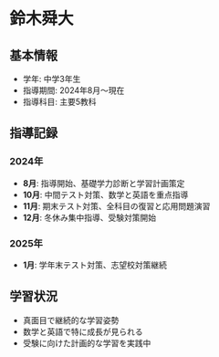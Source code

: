 # 鈴木舜大

## 基本情報
- 学年: 中学3年生
- 指導期間: 2024年8月〜現在
- 指導科目: 主要5教科

## 指導記録

### 2024年
- **8月**: 指導開始、基礎学力診断と学習計画策定
- **10月**: 中間テスト対策、数学と英語を重点指導
- **11月**: 期末テスト対策、全科目の復習と応用問題演習
- **12月**: 冬休み集中指導、受験対策開始

### 2025年
- **1月**: 学年末テスト対策、志望校対策継続

## 学習状況
- 真面目で継続的な学習姿勢
- 数学と英語で特に成長が見られる
- 受験に向けた計画的な学習を実践中
